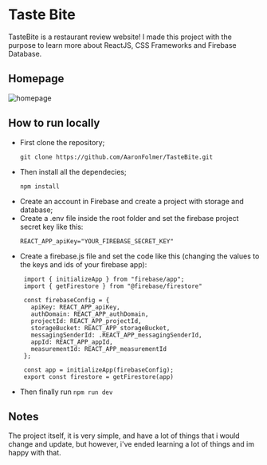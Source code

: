 ﻿# Taste Bite

TasteBite is a restaurant review website! I made this project with the purpose to learn more about ReactJS, CSS Frameworks and Firebase Database.

## Homepage

![homepage](https://github.com/AaronFolmer/TasteBite/assets/53709330/ae5b29fe-38ee-4c5d-a843-37b910a8025f)

## How to run locally

 - First clone the repository;
     ```
     git clone https://github.com/AaronFolmer/TasteBite.git
     ```
 - Then install all the dependecies;
     ```
     npm install
     ```
 - Create an account in Firebase and create a project with storage and database;
 - Create a .env file inside the root folder and set the firebase project secret key like this:
     ```
     REACT_APP_apiKey="YOUR_FIREBASE_SECRET_KEY"
     ```
 - Create a firebase.js file and set the code like this (changing the values to the keys and ids of your firebase app):
     ```
      import { initializeApp } from "firebase/app";
      import { getFirestore } from "@firebase/firestore"
      
      const firebaseConfig = {
        apiKey: REACT_APP_apiKey,
        authDomain: REACT_APP_authDomain,
        projectId: REACT_APP_projectId,
        storageBucket: REACT_APP_storageBucket,
        messagingSenderId: .REACT_APP_messagingSenderId,
        appId: REACT_APP_appId,
        measurementId: REACT_APP_measurementId
      };
      
      const app = initializeApp(firebaseConfig);
      export const firestore = getFirestore(app)
     ```
 - Then finally run ``` npm run dev ```

## Notes

The project itself, it is very simple, and have a lot of things that i would change and update, but however, i've ended learning a lot of things and im happy with that.
